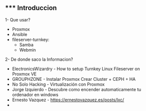 *** Introduccion
---
1- Que usar?

- Proxmox
- Ansible
- fileserver-turnkey:
  - Samba
  - Webmin

2- De donde saco la Informacion?

- ElectronicsWizardry - How to setup Turnkey Linux Fileserver on Proxmox VE
- GROUPHZONE - Instalar Proxmox Crear Cluster + CEPH + HA 
- No Solo Hacking - Virtualización con Proxmox
- Jorge Izquierdo - Descubre como encender automaticamente tu ordenador en windows
- Ernesto Vazquez - https://ernestovazquez.es/posts/lxc/
- 
